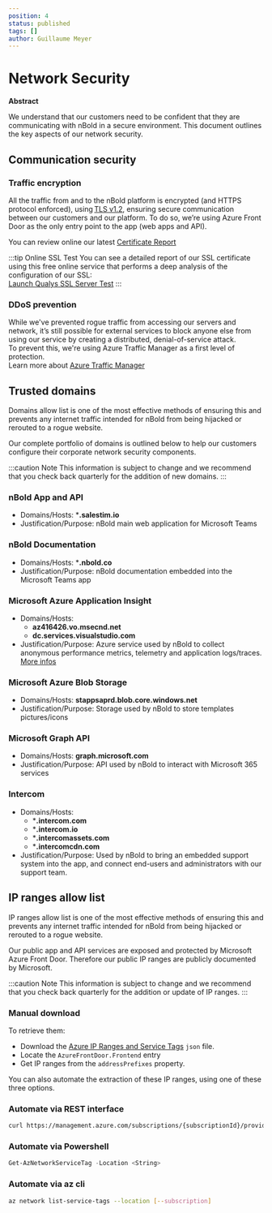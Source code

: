 ```yaml
---
position: 4
status: published
tags: []
author: Guillaume Meyer
---
```

# Network Security

**Abstract**

We understand that our customers need to be confident that they are communicating with nBold in a secure environment.
This document outlines the key aspects of our network security.

## Communication security

### Traffic encryption

All the traffic from and to the nBold platform is encrypted (and HTTPS protocol enforced), using [TLS v1.2](https://github.com/ssllabs/research/wiki/SSL-and-TLS-Deployment-Best-Practices), ensuring secure communication between our customers and our platform. To do so, we’re using Azure Front Door as the only entry point to the app (web apps and API).

You can review online our latest [Certificate Report](https://assets.nbold.io/audits/certificates/certificate_report_application_domain.log)

:::tip Online SSL Test
You can see a detailed report of our SSL certificate using this free online service that performs a deep analysis of the configuration of our SSL:  
[Launch Qualys SSL Server Test](https://www.ssllabs.com/ssltest/analyze.html?d=app.salestim.io)
:::

### DDoS prevention

While we've prevented rogue traffic from accessing our servers and network, it’s still possible for external services to block anyone else from using our service by creating a distributed, denial-of-service attack.  
To prevent this, we're using Azure Traffic Manager as a first level of protection.  
Learn more about [Azure Traffic Manager](https://docs.microsoft.com/en-us/azure/traffic-manager/traffic-manager-overview)


## Trusted domains

Domains allow list is one of the most effective methods of ensuring this and prevents any internet traffic intended for nBold from being hijacked or rerouted to a rogue website.

Our complete portfolio of domains is outlined below to help our customers configure their corporate network security components.

:::caution Note
This information is subject to change and we recommend that you check back quarterly for the addition of new domains.
:::

### nBold App and API
* Domains/Hosts: ***.salestim.io**
* Justification/Purpose: nBold main web application for Microsoft Teams

### nBold Documentation
* Domains/Hosts: ***.nbold.co**
* Justification/Purpose: nBold documentation embedded into the Microsoft Teams app

### Microsoft Azure Application Insight
* Domains/Hosts:
  * **az416426.vo.msecnd.net**
  * **dc.services.visualstudio.com**
* Justification/Purpose: Azure service used by nBold to collect anonymous performance metrics, telemetry and application logs/traces. [More infos](https://docs.microsoft.com/en-us/azure/azure-monitor/app/ip-addresses)

### Microsoft Azure Blob Storage
* Domains/Hosts: **stappsaprd.blob.core.windows.net**
* Justification/Purpose: Storage used by nBold to store templates pictures/icons

### Microsoft Graph API
* Domains/Hosts: **graph.microsoft.com**
* Justification/Purpose: API used by nBold to interact with Microsoft 365 services

### Intercom
* Domains/Hosts:
  * ***.intercom.com**
  * ***.intercom.io**
  * ***.intercomassets.com**
  * ***.intercomcdn.com**
* Justification/Purpose: Used by nBold to bring an embedded support system into the app, and connect end-users and administrators with our support team.

## IP ranges allow list

IP ranges allow list is one of the most effective methods of ensuring this and prevents any internet traffic intended for nBold from being hijacked or rerouted to a rogue website.

Our public app and API services are exposed and protected by Microsoft Azure Front Door. Therefore our public IP ranges are publicly documented by Microsoft.

:::caution Note
This information is subject to change and we recommend that you check back quarterly for the addition or update of IP ranges.
:::

### Manual download

To retrieve them:
- Download the [Azure IP Ranges and Service Tags](https://www.microsoft.com/en-us/download/details.aspx?id=56519) `json` file.
- Locate the `AzureFrontDoor.Frontend` entry
- Get IP ranges from the `addressPrefixes` property.

You can also automate the extraction of these IP ranges, using one of these three options.

### Automate via REST interface
``` sh
curl https://management.azure.com/subscriptions/{subscriptionId}/providers/Microsoft.Network/locations/{location}/serviceTags?api-version=2020-07-01
```

### Automate via Powershell
``` powershell
Get-AzNetworkServiceTag -Location <String>
```


### Automate via az cli
``` sh
az network list-service-tags --location [--subscription]
```
